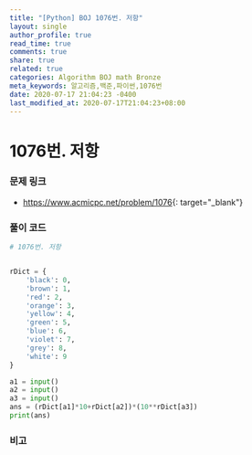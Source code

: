 ```yaml
---
title: "[Python] BOJ 1076번. 저항"
layout: single
author_profile: true
read_time: true
comments: true
share: true
related: true
categories: Algorithm BOJ math Bronze
meta_keywords: 알고리즘,백준,파이썬,1076번
date: 2020-07-17 21:04:23 -0400
last_modified_at: 2020-07-17T21:04:23+08:00
---
```


# 1076번. 저항

### 문제 링크
- <https://www.acmicpc.net/problem/1076>{: target="\_blank"}

### 풀이 코드

```python
# 1076번. 저항


rDict = {
    'black': 0,
    'brown': 1,
    'red': 2,
    'orange': 3,
    'yellow': 4,
    'green': 5,
    'blue': 6,
    'violet': 7,
    'grey': 8,
    'white': 9
}

a1 = input()
a2 = input()
a3 = input()
ans = (rDict[a1]*10+rDict[a2])*(10**rDict[a3])
print(ans)
```

### 비고